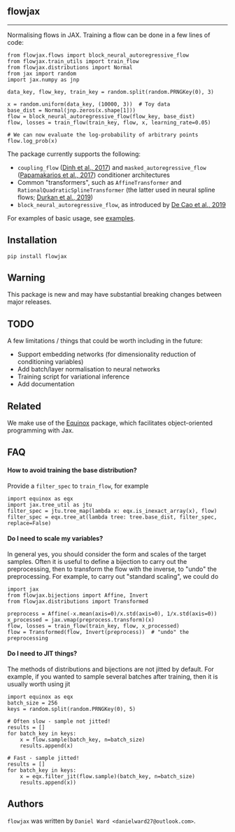 ## flowjax
-------

Normalising flows in JAX. Training a flow can be done in a few lines of code:

```
from flowjax.flows import block_neural_autoregressive_flow
from flowjax.train_utils import train_flow
from flowjax.distributions import Normal
from jax import random
import jax.numpy as jnp

data_key, flow_key, train_key = random.split(random.PRNGKey(0), 3)

x = random.uniform(data_key, (10000, 3))  # Toy data
base_dist = Normal(jnp.zeros(x.shape[1]))
flow = block_neural_autoregressive_flow(flow_key, base_dist)
flow, losses = train_flow(train_key, flow, x, learning_rate=0.05)

# We can now evaluate the log-probability of arbitrary points
flow.log_prob(x)
```

The package currently supports the following:

- `coupling_flow` ([Dinh et al., 2017](https://arxiv.org/abs/1605.08803)) and `masked_autoregressive_flow` ([Papamakarios et al., 2017](https://arxiv.org/abs/1705.07057v4))  conditioner architectures
- Common "transformers", such as `AffineTransformer` and `RationalQuadraticSplineTransformer` (the latter used in neural spline flows; [Durkan et al., 2019](https://arxiv.org/abs/1906.04032))
- `block_neural_autoregressive_flow`, as introduced by [De Cao et al., 2019](https://arxiv.org/abs/1904.04676)

For examples of basic usage, see [examples](https://github.com/danielward27/flowjax/blob/main/examples/).

## Installation
```
pip install flowjax
```

## Warning
This package is new and may have substantial breaking changes between major releases.

## TODO
A few limitations / things that could be worth including in the future:

- Support embedding networks (for dimensionality reduction of conditioning variables)
- Add batch/layer normalisation to neural networks
- Training script for variational inference
- Add documentation

## Related
We make use of the [Equinox](https://arxiv.org/abs/2111.00254) package, which facilitates object-oriented programming with Jax. 

## FAQ
#### How to avoid training the base distribution?
Provide a `filter_spec` to `train_flow`, for example
```
import equinox as eqx
import jax.tree_util as jtu
filter_spec = jtu.tree_map(lambda x: eqx.is_inexact_array(x), flow)
filter_spec = eqx.tree_at(lambda tree: tree.base_dist, filter_spec, replace=False)
```

#### Do I need to scale my variables?
In general yes, you should consider the form and scales of the target samples. Often it is useful to define a bijection to carry out the preprocessing, then to transform the flow with the inverse, to "undo" the preprocessing. For example, to carry out "standard scaling", we could do
```
import jax
from flowjax.bijections import Affine, Invert
from flowjax.distributions import Transformed

preprocess = Affine(-x.mean(axis=0)/x.std(axis=0), 1/x.std(axis=0))
x_processed = jax.vmap(preprocess.transform)(x)
flow, losses = train_flow(train_key, flow, x_processed)
flow = Transformed(flow, Invert(preprocess))  # "undo" the preprocessing
```

#### Do I need to JIT things?
The methods of distributions and bijections are not jitted by default. For example, if you wanted to sample several batches after training, then it is usually worth using jit

```
import equinox as eqx
batch_size = 256
keys = random.split(random.PRNGKey(0), 5)

# Often slow - sample not jitted!
results = []
for batch_key in keys:
    x = flow.sample(batch_key, n=batch_size)
    results.append(x)

# Fast - sample jitted!
results = []
for batch_key in keys:
    x = eqx.filter_jit(flow.sample)(batch_key, n=batch_size)
    results.append(x))
```

## Authors
`flowjax` was written by `Daniel Ward <danielward27@outlook.com>`.

